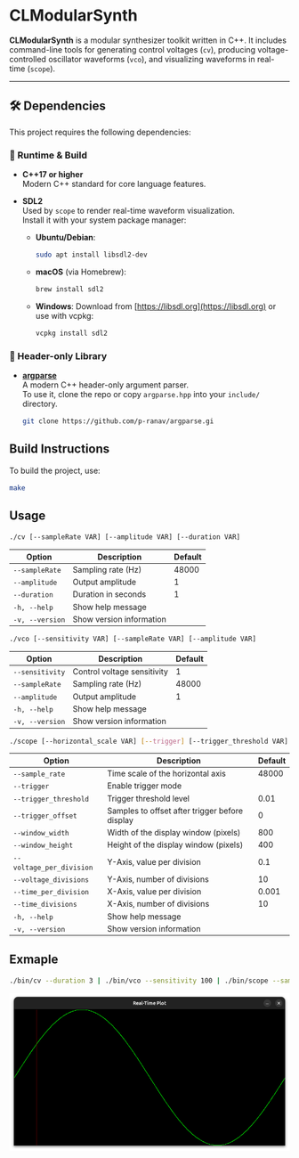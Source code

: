 # CLModularSynth

**CLModularSynth** is a modular synthesizer toolkit written in C++. It includes command-line tools for generating control voltages (`cv`), producing voltage-controlled oscillator waveforms (`vco`), and visualizing waveforms in real-time (`scope`).

---

## 🛠 Dependencies

This project requires the following dependencies:

### 🧱 Runtime & Build

- **C++17 or higher**  
  Modern C++ standard for core language features.

- **SDL2**  
  Used by `scope` to render real-time waveform visualization.  
  Install it with your system package manager:

  - **Ubuntu/Debian**:
    ```bash
    sudo apt install libsdl2-dev
    ```
  - **macOS** (via Homebrew):
    ```bash
    brew install sdl2
    ```

  - **Windows**:
    Download from [https://libsdl.org](https://libsdl.org) or use with vcpkg:
    ```bash
    vcpkg install sdl2
    ```

### 🧩 Header-only Library

- **[argparse](https://github.com/p-ranav/argparse)**  
  A modern C++ header-only argument parser.  
  To use it, clone the repo or copy `argparse.hpp` into your `include/` directory.

  ```bash
  git clone https://github.com/p-ranav/argparse.gi
  ```

## Build Instructions

To build the project, use:

```bash
make
```

## Usage
```bash
./cv [--sampleRate VAR] [--amplitude VAR] [--duration VAR]
```
| Option          | Description              | Default |
| --------------- | ------------------------ | ------- |
| `--sampleRate`  | Sampling rate (Hz)       | 48000   |
| `--amplitude`   | Output amplitude         | 1       |
| `--duration`    | Duration in seconds      | 1       |
| `-h, --help`    | Show help message        |         |
| `-v, --version` | Show version information |         |


```bash
./vco [--sensitivity VAR] [--sampleRate VAR] [--amplitude VAR]
```
| Option          | Description                 | Default |
| --------------- | --------------------------- | ------- |
| `--sensitivity` | Control voltage sensitivity | 1       |
| `--sampleRate`  | Sampling rate (Hz)          | 48000   |
| `--amplitude`   | Output amplitude            | 1       |
| `-h, --help`    | Show help message           |         |
| `-v, --version` | Show version information    |         |

```bash
./scope [--horizontal_scale VAR] [--trigger] [--trigger_threshold VAR] [--trigger_offset VAR] [--buffer_size VAR] [--window_width VAR] [--window_height VAR]
```
| Option                   | Description                                    | Default |
| ------------------------ | ---------------------------------------------- | ------- |
| `--sample_rate`          | Time scale of the horizontal axis              | 48000   |
| `--trigger`              | Enable trigger mode                            |         |
| `--trigger_threshold`    | Trigger threshold level                        | 0.01    |
| `--trigger_offset`       | Samples to offset after trigger before display | 0       |
| `--window_width`         | Width of the display window (pixels)           | 800     |
| `--window_height`        | Height of the display window (pixels)          | 400     |
| `--voltage_per_division` | Y-Axis, value per division                     | 0.1     |
| `--voltage_divisions`    | Y-Axis, number of divisions                    | 10      |
| `--time_per_division`    | X-Axis, value per division                     | 0.001   |
| `--time_divisions`       | X-Axis, number of divisions                    | 10      |
| `-h, --help`             | Show help message                              |         |
| `-v, --version`          | Show version information                       |         |

## Exmaple
```bash
./bin/cv --duration 3 | ./bin/vco --sensitivity 100 | ./bin/scope --sample_rate 48000 --trigger --trigger_offset 100 --trigger_threshold 0.5 --time_divisions 20 --time_per_division .001 --voltage_divisions 10 --voltage_per_division 0.2
```

![scope_screenshot](images/scope_screenshot.png)
